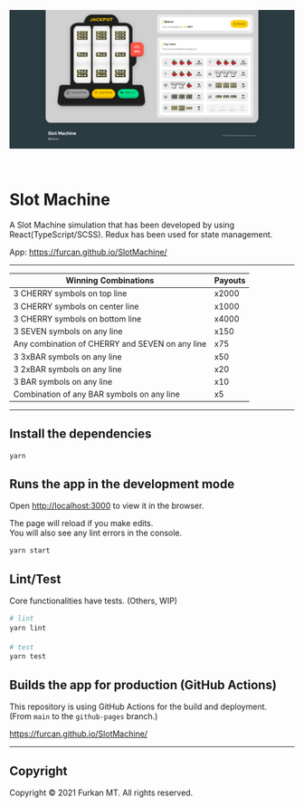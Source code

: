 
<p align="center">
  <img src="https://raw.githubusercontent.com/furcan/SlotMachine/main/public/slot-machine-cover.png" width="1920" height="auto" alt="Slot Machine">
</p>
<br />

# Slot Machine
A Slot Machine simulation that has been developed by using React(TypeScript/SCSS). Redux has been used for state management.

App: https://furcan.github.io/SlotMachine/

---

| Winning Combinations                            | Payouts |
| ----------------------------------------------- | ------- |
| 3 CHERRY symbols on top line                    | x2000   |
| 3 CHERRY symbols on center line                 | x1000   |
| 3 CHERRY symbols on bottom line                 | x4000   |
| 3 SEVEN symbols on any line                     | x150    |
| Any combination of CHERRY and SEVEN on any line | x75     |
| 3 3xBAR symbols on any line                     | x50     |
| 3 2xBAR symbols on any line                     | x20     |
| 3 BAR symbols on any line                       | x10     |
| Combination of any BAR symbols on any line      | x5      |

---

## Install the dependencies

```sh
yarn
```

## Runs the app in the development mode

Open [http://localhost:3000](http://localhost:3000) to view it in the browser.

The page will reload if you make edits.\
You will also see any lint errors in the console.

```sh
yarn start
```

## Lint/Test

Core functionalities have tests. (Others, WIP)

```sh
# lint
yarn lint

# test
yarn test
```

## Builds the app for production (GitHub Actions)

This repository is using GitHub Actions for the build and deployment.\
(From `main` to the `github-pages` branch.)

https://furcan.github.io/SlotMachine/

---

## Copyright

Copyright &copy; 2021 Furkan MT. All rights reserved.
